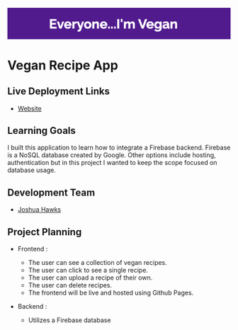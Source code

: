 ![everyone_im_vegan](https://github.com/jdhawks2132/vegan_recipes/blob/main/Everyone%20I'm%20Vegan.png)
# Vegan Recipe App

## Live Deployment Links
- [Website](https://jdhawks2132.github.io/vegan_recipes)


## Learning Goals

I built this application to learn how to integrate a Firebase backend. Firebase is a NoSQL database created by Google. Other options include hosting, authentication but in this project I wanted to keep the scope focused on database usage.

## Development Team
- [Joshua Hawks](http://www.linkedin.com/in/joshuahawks1)

## Project Planning

- Frontend :
  - The user can see a collection of vegan recipes. 
  - The user can click to see a single recipe.
  - The user can upload a recipe of their own.
  - The user can delete recipes.
  - The frontend will be live and hosted using Github Pages.

- Backend : 
  - Utilizes a Firebase database

